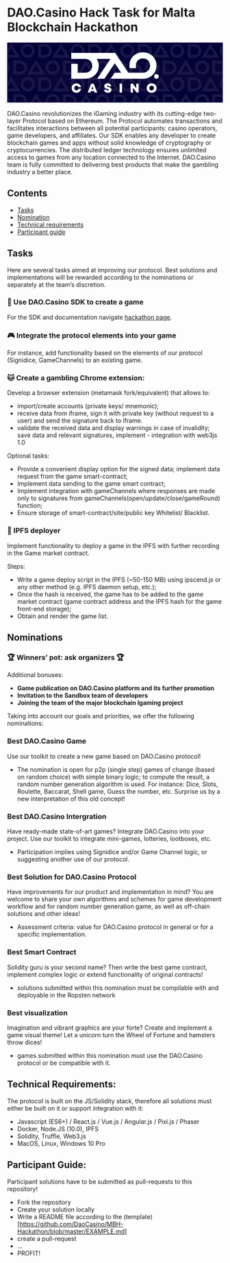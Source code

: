 # DAO.Casino Hack Task for Malta Blockchain Hackathon

![DAOCasino Logo](/images/pattern.jpg)

DAO.Casino revolutionizes the iGaming industry with its cutting-edge two-layer Protocol based on Ethereum. The Protocol automates transactions and facilitates interactions between all potential participants: casino operators, game developers, and affiliates. 
Our SDK enables any developer to create blockchain games and apps without solid knowledge of cryptography or cryptocurrencies. The distributed ledger technology ensures unlimited access to games from any location connected to the Internet.
DAO.Casino team is fully committed to delivering best products that make the gambling industry a better place.

## Contents
    
- [Tasks](#tasks)
- [Nomination](#nomination)
- [Technical requirements](#technical-requirements)
- [Participant guide](#participant-guide)

## Tasks

Here are several tasks aimed at improving our protocol. Best solutions and implementations will be rewarded according to the nominations or separately at the team’s discretion.

### :game_die: Use DAO.Casino SDK to create a game

For the SDK and documentation navigate [hackathon page](https://hackathon.dao.casino/).

### :video_game: Integrate the protocol elements into your game 

For instance, add functionality based on the elements of our protocol (Signidice, GameChannels) to an existing game.

### :cat: Create a gambling Chrome extension:

Develop a browser extension (metamask fork/equivalent) that allows to:
 - import/create accounts (private keys/ mnemonic);
 - receive data from iframe, sign it with private key (without request to a user) and send the signature back to iframe.
 - validate the received data and display warnings in case of invalidity; save data and relevant signatures, implement - integration with web3js 1.0

Optional tasks:
 - Provide a convenient display option for the signed data; implement data request from the game smart-contract;
 - Implement data sending to the game smart contract;
 - Implement integration with gameChannels where responses are made only to signatures from gameChannels(open/update/close/gameRound) function;
 - Ensure storage of smart-contract/site/public key Whitelist/ Blacklist.


### :floppy_disk: IPFS deployer

Implement functionality to deploy a game in the IPFS with further recording in the Game market contract.

Steps:
 - Write a game deploy script in the IPFS (~50-150 MB) using  ipscend.js or any other method (e.g. IPFS daemon setup, etc.);
 - Once the hash is received, the game has to be added to the game market contract (game contract address and the IPFS hash for the game front-end storage);
 - Obtain and render the game list.


## Nominations

### :trophy: Winners’ pot: ask organizers :trophy:

Additional bonuses:

 - **Game publication on DAO.Casino platform and its further promotion**
 - **Invitation to the Sandbox team of developers**
 - **Joining the team of the major blockchain Igaming project**

Taking into account our goals and priorities, we offer the following nominations:

### Best DAO.Casino Game

Use our toolkit to create a new game based on DAO.Casino protocol!

 - The nomination is open for p2p (single step) games of change (based on random choice) with simple binary logic; to compute the result, a random number generation algorithm is used. For instance: Dice, Slots, Roulette, Baccarat, Shell game, Guess the number, etc. Surprise us by a new interpretation of this old concept!


### Best DAO.Casino Intergration

Have ready-made state-of-art games? Integrate DAO.Casino into your project. Use our toolkit to integrate mini-games, lotteries, lootboxes, etc.
 - Participation implies using Signidice and/or Game Channel logic, or suggesting another use of our protocol.

### Best Solution for DAO.Casino Protocol

Have improvements for our product and implementation in mind? You are welcome to share your own algorithms and schemes for game development workflow and for random number generation game, as well as off-chain solutions and other ideas!

- Assessment criteria: value for DAO.Casino protocol in general or for a specific implementation.

### Best Smart Contract

Solidity guru is your second name? Then write the best game contract, implement complex logic or extend functionality of original contracts!

 - solutions submitted within this nomination must be compilable with and deployable in the Ropsten network

### Best visualization

Imagination and vibrant graphics are your forte? Create and implement a game visual theme! Let a unicorn turn the Wheel of Fortune and hamsters throw dices!

- games submitted within this nomination must use the DAO.Casino protocol or be compatible with it.

## Technical Requirements:

The protocol is built on the JS/Solidity stack, therefore all solutions must either be built on it or support integration with it:

 - Javascript (ES6+) / React.js / Vue.js / Angular.js / Pixi.js / Phaser
 - Docker, Node.JS (10.0), IPFS
 - Solidity, Truffle, Web3.js
 - MacOS, Linux, Windows 10 Pro


## Participant Guide:

Participant solutions have to be submitted as  pull-requests to this repository!

- Fork the repository
- Create your solution locally
- Write a README file according to the (template)[https://github.com/DaoCasino/MBH-Hackathon/blob/master/EXAMPLE.md]
- create a pull-request
- ...
- PROFIT!
